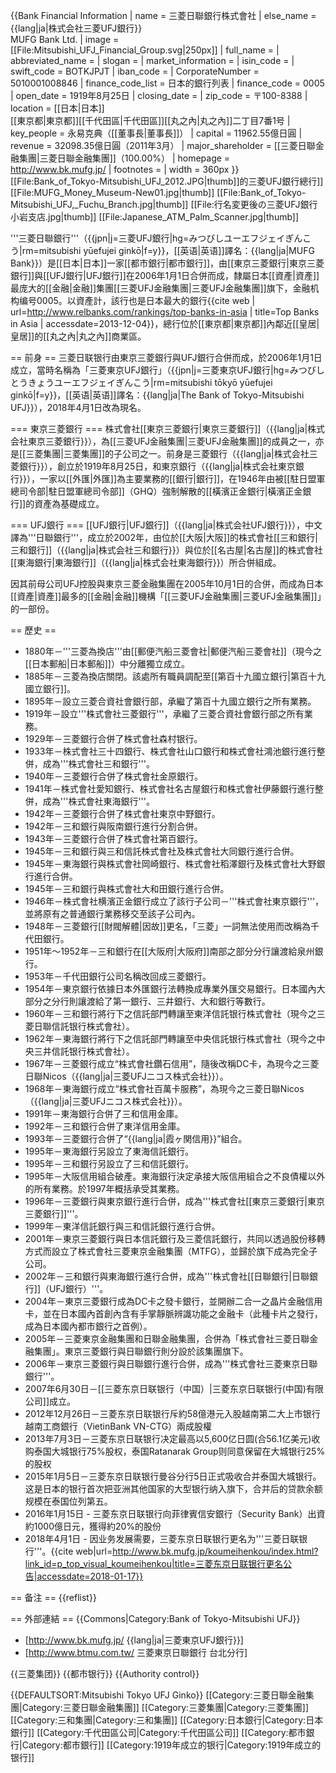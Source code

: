 {{Bank Financial Information
| name                          = 三菱日聯銀行株式會社
| else_name                     = {{lang|ja|株式会社三菱UFJ銀行}}<br>MUFG Bank Ltd.
| image                         = [[File:Mitsubishi_UFJ_Financial_Group.svg|250px]]
| full_name                     = 
| abbreviated_name              = 
| slogan                        = 
| market_information            = 
| isin_code                     = 
| swift_code                    = BOTKJPJT
| iban_code                     =
| CorporateNumber               = 5010001008846
| finance_code_list             = 日本的銀行列表
| finance_code                  = 0005
| open_date                     = 1919年8月25日
| closing_date                  =
| zip_code                      = 〒100-8388
| location                      = [[日本|日本]]<br/>[[東京都|東京都]][[千代田區|千代田區]][[丸之內|丸之內]]二丁目7番1号
| key_people                    = 永易克典（[[董事長|董事長]]）
| capital                       = 11962.55億日圓
| revenue                       = 32098.35億日圓（2011年3月）
| major_shareholder             = [[三菱日聯金融集團|三菱日聯金融集團]]（100.00%）
| homepage                      = http://www.bk.mufg.jp/
| footnotes                     = 
| width                         = 360px
}}
[[File:Bank_of_Tokyo-Mitsubishi_UFJ_2012.JPG|thumb]]的三菱UFJ銀行總行]]
[[File:MUFG_Money_Museum-New01.jpg|thumb]]
[[File:Bank_of_Tokyo-Mitsubishi_UFJ,_Fuchu_Branch.jpg|thumb]]
[[File:行名変更後の三菱UFJ銀行小岩支店.jpg|thumb]]
[[File:Japanese_ATM_Palm_Scanner.jpg|thumb]]

'''三菱日聯銀行'''（{{jpn|j=三菱UFJ銀行|hg=みつびしユーエフジェイぎんこう|rm=mitsubishi yūefujei ginkō|f=y}}，[[英语|英语]]譯名：{{lang|ja|MUFG Bank}}）是[[日本|日本]]一家[[都市銀行|都市銀行]]，由[[東京三菱銀行|東京三菱銀行]]與[[UFJ銀行|UFJ銀行]]在2006年1月1日合併而成，隸屬日本[[資產|資產]]最庞大的[[金融|金融]]集團[[三菱UFJ金融集團|三菱UFJ金融集團]]旗下，金融机构编号0005。以資產計，該行也是日本最大的銀行<ref>{{cite web | url=http://www.relbanks.com/rankings/top-banks-in-asia | title=Top Banks in Asia | accessdate=2013-12-04}}</ref>，總行位於[[東京都|東京都]]內鄰近[[皇居|皇居]]的[[丸之內|丸之內]]商業區。

== 前身 ==
三菱日联银行由東京三菱銀行與UFJ銀行合併而成，於2006年1月1日成立，當時名稱為「三菱東京UFJ銀行」（{{jpn|j=三菱東京UFJ銀行|hg=みつびしとうきょうユーエフジェイぎんこう|rm=mitsubishi tōkyō yūefujei ginkō|f=y}}，[[英语|英语]]譯名：{{lang|ja|The Bank of Tokyo-Mitsubishi UFJ}}），2018年4月1日改為現名。

=== 東京三菱銀行 ===
株式會社[[東京三菱銀行|東京三菱銀行]]（{{lang|ja|株式会社東京三菱銀行}}），為[[三菱UFJ金融集團|三菱UFJ金融集團]]的成員之一，亦是[[三菱集團|三菱集團]]的子公司之一。前身是三菱銀行（{{lang|ja|株式会社三菱銀行}}），創立於1919年8月25日，和東京銀行（{{lang|ja|株式会社東京銀行}}），一家以[[外匯|外匯]]為主要業務的[[銀行|銀行]]，在1946年由被[[駐日盟軍總司令部|駐日盟軍總司令部]]（GHQ）強制解散的[[橫濱正金銀行|橫濱正金銀行]]的資產為基礎成立。

=== UFJ銀行 ===
[[UFJ銀行|UFJ銀行]]（{{lang|ja|株式会社UFJ銀行}}），中文譯為'''日聯銀行'''，成立於2002年，由位於[[大阪|大阪]]的株式會社[[三和銀行|三和銀行]]（{{lang|ja|株式会社三和銀行}}）與位於[[名古屋|名古屋]]的株式會社[[東海銀行|東海銀行]]（{{lang|ja|株式会社東海銀行}}）所合併組成。

因其前母公司UFJ控股與東京三菱金融集團在2005年10月1日的合併，而成為日本[[資產|資產]]最多的[[金融|金融]]機構「[[三菱UFJ金融集團|三菱UFJ金融集團]]」的一部份。

== 歷史 ==
* 1880年－'''三菱為換店'''由[[郵便汽船三菱會社|郵便汽船三菱會社]]（現今之[[日本郵船|日本郵船]]）中分離獨立成立。
* 1885年－三菱為換店關閉。該處所有職員調配至[[第百十九國立銀行|第百十九國立銀行]]。
* 1895年－設立三菱合資社會銀行部，承繼了第百十九國立銀行之所有業務。
* 1919年－設立'''株式會社三菱銀行'''，承繼了三菱合資社會銀行部之所有業務。
* 1929年－三菱銀行合併了株式會社森村银行。
* 1933年－株式會社三十四銀行、株式會社山口銀行和株式會社鴻池銀行進行整併，成為'''株式會社三和銀行'''。
* 1940年－三菱銀行合併了株式會社金原銀行。
* 1941年－株式會社愛知銀行、株式會社名古屋銀行和株式會社伊藤銀行進行整併，成為'''株式會社東海銀行'''。
* 1942年－三菱銀行合併了株式會社東京中野銀行。
* 1942年－三和銀行與阪南銀行進行分割合併。
* 1943年－三菱銀行合併了株式會社第百銀行。
* 1945年－三和銀行與三和信託株式會社及株式會社大同銀行進行合併。
* 1945年－東海銀行與株式會社岡崎銀行、株式會社稻澤銀行及株式會社大野銀行進行合併。
* 1945年－三和銀行與株式會社大和田銀行進行合併。
* 1946年－株式會社横濱正金銀行成立了該行子公司－'''株式會社東京銀行'''，並將原有之普通銀行業務移交至該子公司內。
* 1948年－三菱銀行[[財閥解體|因故]]更名，「三菱」一詞無法使用而改稱為千代田銀行。
* 1951年～1952年－三和銀行在[[大阪府|大阪府]]南部之部分分行讓渡給泉州銀行。
* 1953年－千代田銀行公司名稱改回成三菱銀行。
* 1954年－東京銀行依據日本外匯銀行法轉換成專業外匯交易銀行。日本國內大部分之分行則讓渡給了第一銀行、三井銀行、大和銀行等數行。
* 1960年－三和銀行將行下之信託部門轉讓至東洋信託银行株式會社（現今之三菱日聯信託银行株式會社）。
* 1962年－東海銀行將行下之信託部門轉讓至中央信託银行株式會社（現今之中央三井信託银行株式會社）。
* 1967年－三菱銀行成立“株式會社鑽石信用”，隨後改稱DC卡，為現今之三菱日聯Nicos（{{lang|ja|三菱UFJニコス株式会社}}）。
* 1968年－東海銀行成立“株式會社百萬卡服務”，為現今之三菱日聯Nicos（{{lang|ja|三菱UFJニコス株式会社}}）。
* 1991年－東海銀行合併了三和信用金庫。
* 1992年－三和銀行合併了東洋信用金庫。
* 1993年－三菱銀行合併了“{{lang|ja|霞ヶ関信用}}”組合。
* 1995年－東海銀行另設立了東海信託銀行。
* 1995年－三和銀行另設立了三和信託銀行。
* 1995年－大阪信用組合破產。東海銀行決定承接大阪信用組合之不良債權以外的所有業務。於1997年概括承受其業務。
* 1996年－三菱銀行與東京銀行進行合併，成為'''株式會社[[東京三菱銀行|東京三菱銀行]]'''。
* 1999年－東洋信託銀行與三和信託銀行進行合併。
* 2001年－東京三菱銀行與日本信託銀行及三菱信託銀行，共同以透過股份移轉方式而設立了株式會社三菱東京金融集團（MTFG），並歸於旗下成為完全子公司。
* 2002年－三和銀行與東海銀行進行合併，成為'''株式會社[[日聯銀行|日聯銀行]]（UFJ銀行）'''。
* 2004年－東京三菱銀行成為DC卡之發卡銀行，並開辦二合一之晶片金融信用卡，並在日本國內首創內含有手掌靜脈辨識功能之金融卡（此種卡片之發行，成為日本國內都市銀行之首例）。
* 2005年－三菱東京金融集團和日聯金融集團，合併為「株式會社三菱日聯金融集團」。東京三菱銀行與日聯銀行則分設於該集團旗下。
* 2006年－東京三菱銀行與日聯銀行進行合併，成為'''株式會社三菱東京日聯銀行'''。
* 2007年6月30日－[[三菱东京日联银行（中国）|三菱东京日联银行(中国)有限公司]]成立。
* 2012年12月26日－三菱东京日联银行斥約58億港元入股越南第二大上市银行越南工商銀行（VietinBank VN-CTG）兩成股權
* 2013年7月3日－三菱东京日联银行决定最高以5,600亿日圆(合56.1亿美元)收购泰国大城银行75%股权，泰国Ratanarak Group则同意保留在大城银行25%的股权
* 2015年1月5日－三菱东京日联银行曼谷分行5日正式吸收合并泰国大城银行。这是日本的银行首次把亚洲其他国家的大型银行纳入旗下，合并后的贷款余额规模在泰国位列第五。
* 2016年1月15日 - 三菱东京日联银行向菲律賓信安銀行（Security Bank）出資約1000億日元，獲得約20%的股份
* 2018年4月1日 - 因业务发展需要，三菱东京日联银行更名为'''三菱日联银行'''。<ref>{{cite web|url=http://www.bk.mufg.jp/koumeihenkou/index.html?link_id=p_top_visual_koumeihenkou|title=三菱东京日联银行更名公告|accessdate=2018-01-17}}</ref>

== 备注 ==
{{reflist}}

== 外部連結 ==
{{Commons|Category:Bank of Tokyo-Mitsubishi UFJ}}
* [http://www.bk.mufg.jp/ {{lang|ja|三菱東京UFJ銀行}}]
* [http://www.btmu.com.tw/ 三菱東京日聯銀行 台北分行]

{{三菱集团}}
{{都市银行}}
{{Authority control}}

{{DEFAULTSORT:Mitsubishi Tokyo UFJ Ginko}}
[[Category:三菱日聯金融集團|Category:三菱日聯金融集團]]
[[Category:三菱集團|Category:三菱集團]]
[[Category:三和集團|Category:三和集團]]
[[Category:日本銀行|Category:日本銀行]]
[[Category:千代田區公司|Category:千代田區公司]]
[[Category:都市銀行|Category:都市銀行]]
[[Category:1919年成立的银行|Category:1919年成立的银行]]